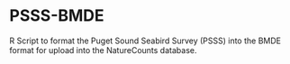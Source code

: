 # PSSS-BMDE

R Script to format the Puget Sound Seabird Survey (PSSS) into the BMDE format for upload into the NatureCounts database. 